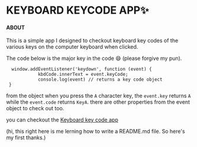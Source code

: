 # KEYBOARD KEYCODE APP:sparkles:

#### ABOUT
This is a simple app I designed to checkout keyboard
key codes of the various keys on the computer keyboard when clicked.

The code below is the major key in the code :smile: (please forgive my pun).
 
```
  window.addEventListener('keydown', function (event) {
            kbdCode.innerText = event.keyCode;
            console.log(event) // returns a key code object
 }
```  

from the  object when you press the `A` character key, the `event.key` returns `A`
while the `event.code` returns `KeyA`. there are other properties from the event object 
to check out too.

you can checkout the [Keyboard key code app](https://thepascoder.github.io/get-keyboard-keycode-app/) 

(hi, this right here is me lerning how to write a README.md file. So here's my first thanks.)

